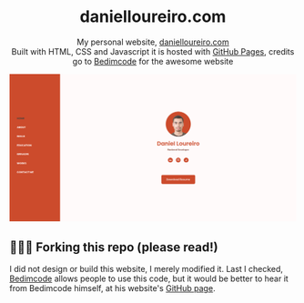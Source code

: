 <h1 align="center">
  danielloureiro.com
</h1>
<p align="center">
  My personal website, <a href="https://danielloureiro.com" target="_blank">danielloureiro.com</a>
  <br>
  Built with HTML, CSS and Javascript it is hosted with <a href="https://pages.github.com/" target="_blank">GitHub Pages</a>, credits go to <a href="https://github.com/bedimcode/" target="_blank">Bedimcode</a> for the awesome website
</p>

![demo](./assets/img/demo.png)

## 🚨🚨🚨 Forking this repo (please read!)

I did not design or build this website, I merely modified it. Last I checked, [Bedimcode](https://github.com/bedimcode/) allows people to use this code, but it would be better to hear it from Bedimcode himself, at his website's [GitHub page](https://github.com/bedimcode/responsive-portfolio-complete).

